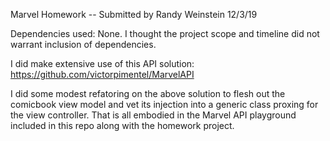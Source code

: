 Marvel Homework -- Submitted by Randy Weinstein 12/3/19

Dependencies used:
None. I thought the project scope and timeline did not warrant inclusion of dependencies.

I did make extensive use of this API solution: 
https://github.com/victorpimentel/MarvelAPI

I did some modest refatoring on the above solution to flesh out the comicbook view model and vet its injection into a generic class proxing for the view controller. That is all embodied in the Marvel API playground included in this repo along with the homework project. 


